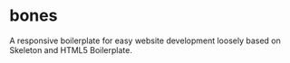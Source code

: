 bones
=====

A responsive boilerplate for easy website development loosely based on Skeleton and HTML5 Boilerplate.
